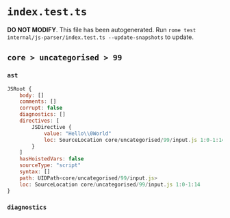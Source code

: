 # `index.test.ts`

**DO NOT MODIFY**. This file has been autogenerated. Run `rome test internal/js-parser/index.test.ts --update-snapshots` to update.

## `core > uncategorised > 99`

### `ast`

```javascript
JSRoot {
	body: []
	comments: []
	corrupt: false
	diagnostics: []
	directives: [
		JSDirective {
			value: "Hello\\0World"
			loc: SourceLocation core/uncategorised/99/input.js 1:0-1:14
		}
	]
	hasHoistedVars: false
	sourceType: "script"
	syntax: []
	path: UIDPath<core/uncategorised/99/input.js>
	loc: SourceLocation core/uncategorised/99/input.js 1:0-1:14
}
```

### `diagnostics`

```

```
